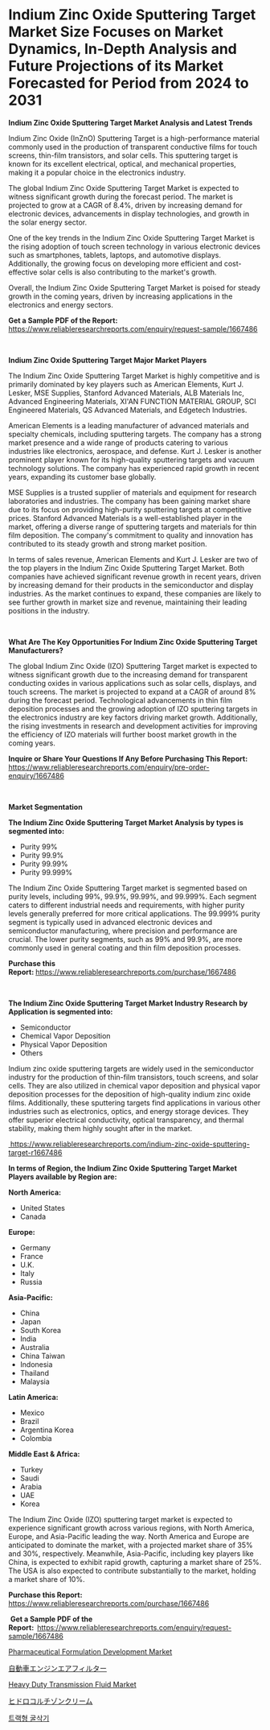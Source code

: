 <p><h1>Indium Zinc Oxide Sputtering Target Market Size Focuses on Market Dynamics, In-Depth Analysis and Future Projections of its Market Forecasted for Period from 2024 to 2031</h1></p><p><strong>Indium Zinc Oxide Sputtering Target Market Analysis and Latest Trends</strong></p>
<p><p>Indium Zinc Oxide (InZnO) Sputtering Target is a high-performance material commonly used in the production of transparent conductive films for touch screens, thin-film transistors, and solar cells. This sputtering target is known for its excellent electrical, optical, and mechanical properties, making it a popular choice in the electronics industry.</p><p>The global Indium Zinc Oxide Sputtering Target Market is expected to witness significant growth during the forecast period. The market is projected to grow at a CAGR of 8.4%, driven by increasing demand for electronic devices, advancements in display technologies, and growth in the solar energy sector.</p><p>One of the key trends in the Indium Zinc Oxide Sputtering Target Market is the rising adoption of touch screen technology in various electronic devices such as smartphones, tablets, laptops, and automotive displays. Additionally, the growing focus on developing more efficient and cost-effective solar cells is also contributing to the market's growth.</p><p>Overall, the Indium Zinc Oxide Sputtering Target Market is poised for steady growth in the coming years, driven by increasing applications in the electronics and energy sectors.</p></p>
<p><strong>Get a Sample PDF of the Report:&nbsp;</strong> <a href="https://www.reliableresearchreports.com/enquiry/request-sample/1667486">https://www.reliableresearchreports.com/enquiry/request-sample/1667486</a></p>
<p>&nbsp;</p>
<p><strong>Indium Zinc Oxide Sputtering Target Major Market Players</strong></p>
<p><p>The Indium Zinc Oxide Sputtering Target Market is highly competitive and is primarily dominated by key players such as American Elements, Kurt J. Lesker, MSE Supplies, Stanford Advanced Materials, ALB Materials Inc, Advanced Engineering Materials, XI'AN FUNCTION MATERIAL GROUP, SCI Engineered Materials, QS Advanced Materials, and Edgetech Industries.</p><p>American Elements is a leading manufacturer of advanced materials and specialty chemicals, including sputtering targets. The company has a strong market presence and a wide range of products catering to various industries like electronics, aerospace, and defense. Kurt J. Lesker is another prominent player known for its high-quality sputtering targets and vacuum technology solutions. The company has experienced rapid growth in recent years, expanding its customer base globally.</p><p>MSE Supplies is a trusted supplier of materials and equipment for research laboratories and industries. The company has been gaining market share due to its focus on providing high-purity sputtering targets at competitive prices. Stanford Advanced Materials is a well-established player in the market, offering a diverse range of sputtering targets and materials for thin film deposition. The company's commitment to quality and innovation has contributed to its steady growth and strong market position.</p><p>In terms of sales revenue, American Elements and Kurt J. Lesker are two of the top players in the Indium Zinc Oxide Sputtering Target Market. Both companies have achieved significant revenue growth in recent years, driven by increasing demand for their products in the semiconductor and display industries. As the market continues to expand, these companies are likely to see further growth in market size and revenue, maintaining their leading positions in the industry.</p></p>
<p>&nbsp;</p>
<p><strong>What Are The Key Opportunities For Indium Zinc Oxide Sputtering Target Manufacturers?</strong></p>
<p><p>The global Indium Zinc Oxide (IZO) Sputtering Target market is expected to witness significant growth due to the increasing demand for transparent conducting oxides in various applications such as solar cells, displays, and touch screens. The market is projected to expand at a CAGR of around 8% during the forecast period. Technological advancements in thin film deposition processes and the growing adoption of IZO sputtering targets in the electronics industry are key factors driving market growth. Additionally, the rising investments in research and development activities for improving the efficiency of IZO materials will further boost market growth in the coming years.</p></p>
<p><strong>Inquire or Share Your Questions If Any Before Purchasing This Report:</strong> <a href="https://www.reliableresearchreports.com/enquiry/pre-order-enquiry/1667486">https://www.reliableresearchreports.com/enquiry/pre-order-enquiry/1667486</a></p>
<p>&nbsp;</p>
<p><strong>Market Segmentation</strong></p>
<p><strong>The Indium Zinc Oxide Sputtering Target Market Analysis by types is segmented into:</strong></p>
<p><ul><li>Purity 99%</li><li>Purity 99.9%</li><li>Purity 99.99%</li><li>Purity 99.999%</li></ul></p>
<p><p>The Indium Zinc Oxide Sputtering Target market is segmented based on purity levels, including 99%, 99.9%, 99.99%, and 99.999%. Each segment caters to different industrial needs and requirements, with higher purity levels generally preferred for more critical applications. The 99.999% purity segment is typically used in advanced electronic devices and semiconductor manufacturing, where precision and performance are crucial. The lower purity segments, such as 99% and 99.9%, are more commonly used in general coating and thin film deposition processes.</p></p>
<p><strong>Purchase this Report:&nbsp;</strong><a href="https://www.reliableresearchreports.com/purchase/1667486">https://www.reliableresearchreports.com/purchase/1667486</a></p>
<p>&nbsp;</p>
<p><strong>The Indium Zinc Oxide Sputtering Target Market Industry Research by Application is segmented into:</strong></p>
<p><ul><li>Semiconductor</li><li>Chemical Vapor Deposition</li><li>Physical Vapor Deposition</li><li>Others</li></ul></p>
<p><p>Indium zinc oxide sputtering targets are widely used in the semiconductor industry for the production of thin-film transistors, touch screens, and solar cells. They are also utilized in chemical vapor deposition and physical vapor deposition processes for the deposition of high-quality indium zinc oxide films. Additionally, these sputtering targets find applications in various other industries such as electronics, optics, and energy storage devices. They offer superior electrical conductivity, optical transparency, and thermal stability, making them highly sought after in the market.</p></p>
<p><a href="https://www.reliableresearchreports.com/indium-zinc-oxide-sputtering-target-r1667486">&nbsp;https://www.reliableresearchreports.com/indium-zinc-oxide-sputtering-target-r1667486</a></p>
<p><strong>In terms of Region, the Indium Zinc Oxide Sputtering Target Market Players available by Region are:</strong></p>
<p>
    <p> <strong> North America: </strong>
        <ul>
            <li>United States</li>
            <li>Canada</li>
        </ul>
        </p> 
    <p> <strong> Europe: </strong>
        <ul>
            <li>Germany</li>
            <li>France</li>
            <li>U.K.</li>
            <li>Italy</li>
            <li>Russia</li>
        </ul>
        </p> 
    <p> <strong> Asia-Pacific: </strong>
        <ul>
            <li>China</li>
            <li>Japan</li>
            <li>South Korea</li>
            <li>India</li>
            <li>Australia</li>
            <li>China Taiwan</li>
            <li>Indonesia</li>
            <li>Thailand</li>
            <li>Malaysia</li>
        </ul>
        </p> 
    <p> <strong> Latin America: </strong>
        <ul>
            <li>Mexico</li>
            <li>Brazil</li>
            <li>Argentina Korea</li>
            <li>Colombia</li>
        </ul>
        </p> 
    <p> <strong> Middle East & Africa: </strong>
        <ul>
            <li>Turkey</li>
            <li>Saudi</li>
            <li>Arabia</li>
            <li>UAE</li>
            <li>Korea</li>
        </ul>
    </p>
    </p>
<p><p>The Indium Zinc Oxide (IZO) sputtering target market is expected to experience significant growth across various regions, with North America, Europe, and Asia-Pacific leading the way. North America and Europe are anticipated to dominate the market, with a projected market share of 35% and 30%, respectively. Meanwhile, Asia-Pacific, including key players like China, is expected to exhibit rapid growth, capturing a market share of 25%. The USA is also expected to contribute substantially to the market, holding a market share of 10%.</p></p>
<p><strong>Purchase this Report: </strong><a href="https://www.reliableresearchreports.com/purchase/1667486">https://www.reliableresearchreports.com/purchase/1667486</a></p>
<p>&nbsp;<strong>Get a Sample PDF of the Report:&nbsp;&nbsp;</strong><a href="https://www.reliableresearchreports.com/enquiry/request-sample/1667486">https://www.reliableresearchreports.com/enquiry/request-sample/1667486</a></p>
<p><strong></strong></p>
<p><p><a href="https://www.linkedin.com/pulse/pharmaceutical-formulation-development-market-key-successful-yqykc?trackingId=J374RPeXXoR6hq%2FY%2BBy%2Ffg%3D%3D">Pharmaceutical Formulation Development Market</a></p><p><a href="https://github.com/andym141978/Market-Research-Report-List-1/blob/main/841166054973.md">自動車エンジンエアフィルター</a></p><p><a href="https://www.linkedin.com/pulse/heavy-duty-transmission-fluid-market-growth-trends-covid-19-impact-vcooe?trackingId=TqNyBUScnCQKsIWDNVE%2B0A%3D%3D">Heavy Duty Transmission Fluid Market</a></p><p><a href="https://github.com/EstelWisozk1/Market-Research-Report-List-1/blob/main/912861554972.md">ヒドロコルチゾンクリーム</a></p><p><a href="https://github.com/rick7624/Market-Research-Report-List-1/blob/main/872911952579.md">트랙형 굴삭기</a></p></p>